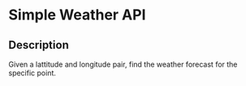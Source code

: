 # Simple Weather API
## Description
Given a lattitude and longitude pair, find the weather forecast for the specific point.
